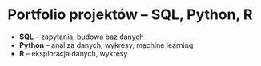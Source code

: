 # Portfolio projektów – SQL, Python, R

- **SQL** – zapytania, budowa baz danych
- **Python** – analiza danych, wykresy, machine learning
- **R** – eksploracja danych,  wykresy
